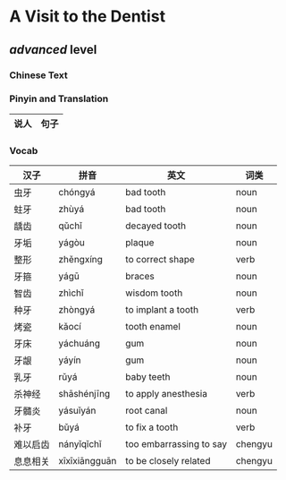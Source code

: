 # A Visit to the Dentist
## *advanced* level

### Chinese Text


### Pinyin and Translation
|说人|句子|
|----|----|
### Vocab
|汉子|拼音|英文|词类|
|----|----|----|----|
|虫牙|chóngyá|bad tooth|noun|
|蛀牙|zhùyá|bad tooth|noun|
|龋齿|qǔchǐ|decayed tooth|noun|
|牙垢|yágòu|plaque|noun|
|整形|zhěngxíng|to correct shape|verb|
|牙箍|yágū|braces|noun|
|智齿|zhìchǐ|wisdom tooth|noun|
|种牙|zhòngyá|to implant a tooth|verb|
|烤瓷|kǎocí|tooth enamel|noun|
|牙床|yáchuáng|gum|noun|
|牙龈|yáyín|gum|noun|
|乳牙|rǔyá|baby teeth|noun|
|杀神经|shāshénjīng|to apply anesthesia|verb|
|牙髓炎|yásuǐyán|root canal|noun|
|补牙|bǔyá|to fix a tooth|verb|
|难以启齿|nányǐqǐchǐ|too embarrassing to say|chengyu|
|息息相关|xīxīxiāngguān|to be closely related|chengyu|